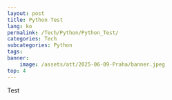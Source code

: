 ```yaml
---
layout: post
title: Python Test
lang: ko
permalink: /Tech/Python/Python_Test/
categories: Tech
subcategories: Python
tags: 
banner:
    image: /assets/att/2025-06-09-Praha/banner.jpeg
top: 4
---
```


Test